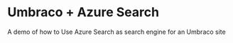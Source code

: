 Umbraco + Azure Search
==================

A demo of how to Use Azure Search as search engine for an Umbraco site

